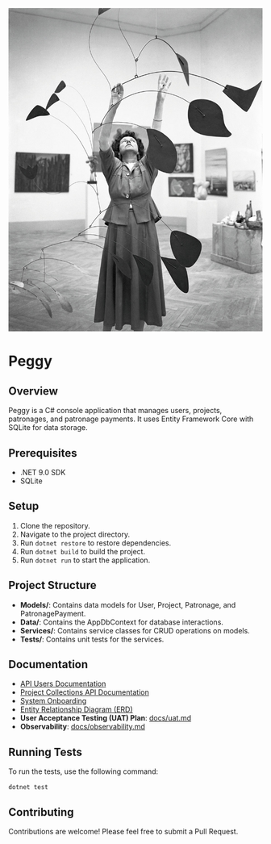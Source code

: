 [![Peggy Guggenheim](/docs/people-peggy-guggenheim-1948-calder-mobile-arc-of-petals.jpg)](/docs/people-peggy-guggenheim-1948-calder-mobile-arc-of-petals.jpg)

# Peggy

## Overview
Peggy is a C# console application that manages users, projects, patronages, and patronage payments. It uses Entity Framework Core with SQLite for data storage.

## Prerequisites
- .NET 9.0 SDK
- SQLite

## Setup
1. Clone the repository.
2. Navigate to the project directory.
3. Run `dotnet restore` to restore dependencies.
4. Run `dotnet build` to build the project.
5. Run `dotnet run` to start the application.

## Project Structure
- **Models/**: Contains data models for User, Project, Patronage, and PatronagePayment.
- **Data/**: Contains the AppDbContext for database interactions.
- **Services/**: Contains service classes for CRUD operations on models.
- **Tests/**: Contains unit tests for the services.

## Documentation
- [API Users Documentation](docs/api_users.md)
- [Project Collections API Documentation](docs/api_project_collections.md)
- [System Onboarding](docs/system_onboarding.md)
- [Entity Relationship Diagram (ERD)](docs/erd.md)
- **User Acceptance Testing (UAT) Plan**: [docs/uat.md](docs/uat.md)
- **Observability**: [docs/observability.md](docs/observability.md)

## Running Tests
To run the tests, use the following command:
```
dotnet test
```

## Contributing
Contributions are welcome! Please feel free to submit a Pull Request. 